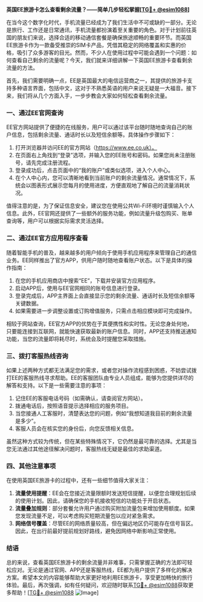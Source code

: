**英国EE旅游卡怎么查看剩余流量？——简单几步轻松掌握[[TG💪+ @esim1088](https://t.me/s/esim1088)]**

在当今这个数字化时代，手机流量已经成为了我们生活中不可或缺的一部分。无论是旅行、工作还是日常通讯，手机流量都扮演着至关重要的角色。对于计划前往英国的朋友们来说，选择合适的移动通信套餐是确保旅途顺畅的重要环节。而英国EE旅游卡作为一款备受推崇的SIM卡产品，凭借其稳定的网络覆盖和实惠的价格，吸引了众多游客的目光。然而，不少人在使用过程中可能会遇到一个问题：如何查看自己剩余的流量呢？今天，我们就来详细讲解一下英国EE旅游卡查看剩余流量的方法。

首先，我们需要明确一点，EE是英国最大的电信运营商之一，其提供的旅游卡支持多种语言界面，包括中文，这对于不熟悉英语的用户来说无疑是一大福音。接下来，我们将从几个方面入手，一步步教会大家如何轻松查看剩余流量。

### **一、通过EE官网查询**
EE官方网站提供了便捷的在线服务，用户可以通过该平台随时随地查询自己的账户信息，包括剩余流量、通话时长以及短信余额等。具体操作步骤如下：

1. 打开浏览器并访问EE的官方网站（https://www.ee.co.uk）。
2. 在页面右上角找到“登录”选项，并输入您的EE账号和密码。如果您尚未注册账号，请先完成注册流程。
3. 登录成功后，点击页面中的“我的账户”或类似选项，进入个人中心。
4. 在个人中心内，您可以清晰地看到当前账户的剩余流量情况。通常情况下，系统会以图表形式展示您每月的使用进度，方便直观地了解自己的流量消耗状况。

值得注意的是，为了保证信息安全，建议您在使用公共Wi-Fi环境时谨慎输入个人信息。此外，EE官网还提供了一些额外的服务功能，例如流量升级包购买、账单查询等，用户可以根据实际需求灵活选择。

### **二、通过EE官方应用程序查看**
随着智能手机的普及，越来越多的用户倾向于使用手机应用程序来管理自己的通信业务。EE同样推出了官方APP，供用户随时随地查看账户状态。以下是具体的操作指南：

1. 在您的手机应用商店中搜索“EE”，下载并安装官方应用程序。
2. 启动APP后，使用与EE官网相同的账号信息进行登录。
3. 登录完成后，APP主界面上会直接显示您的剩余流量、通话时长及短信余额等关键数据。
4. 如果需要进一步调整设置或订购增值服务，只需点击相应模块即可完成操作。

相较于网站查询，EE官方APP的优势在于其便携性和实时性。无论您身处何地，只要能连接到互联网，就能快速获取最新的账户信息。同时，APP还支持推送通知功能，当您的流量即将耗尽时，系统会及时提醒您采取措施。

### **三、拨打客服热线咨询**
如果上述两种方式都无法满足您的需求，或者您对操作流程感到困惑，不妨尝试拨打EE的客服热线寻求帮助。EE的客服团队由专业人员组成，能够为您提供详尽的解答和支持。以下是一些需要注意的事项：

1. 记住EE的客服电话号码（如需确认，请查阅官方网站）。
2. 拨通电话后，按照语音提示选择相应的服务项目。
3. 当您接通人工客服时，清楚表达您的问题，例如“我想知道我目前的剩余流量是多少”。
4. 客服人员会在核实您的身份后，向您反馈相关信息。

虽然这种方式较为传统，但在某些特殊情况下，它仍然是最可靠的选择。尤其是当您无法通过其他途径解决问题时，客服热线无疑是最佳的求助渠道。

### **四、其他注意事项**
在使用英国EE旅游卡的过程中，还有一些细节值得大家关注：

1. **流量使用提醒**：EE会在您接近流量限额时发送短信提醒，以便您合理规划后续的使用计划。因此，请确保您的手机接收短信的功能处于开启状态。
2. **流量叠加规则**：部分套餐允许用户通过购买附加流量包来增加使用额度。如果您发现流量不足，可以考虑购买短期流量包以应对紧急需求。
3. **网络信号覆盖**：尽管EE的网络质量较高，但在偏远地区仍可能存在信号盲区。因此，在出行前最好提前规划好路线，避免因网络中断影响正常使用。

### **结语**
总的来说，查看英国EE旅游卡的剩余流量并非难事，只需掌握正确的方法即可轻松应对。无论是通过官网、APP还是客服热线，EE都为用户提供了多样化的解决方案。希望本文的内容能够帮助大家更好地利用EE旅游卡，享受更加畅快的旅行体验。最后，再次强调，如有任何疑问，欢迎随时联系[TG💪+ @esim1088](https://t.me/s/esim1088)获取更多帮助！[[TG💪+ @esim1088](https://t.me/s/esim1088) ![Image](https://i.postimg.cc/4NQfJmqS/Snipaste-2025-05-13-00-14-12.png)]